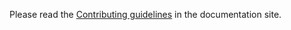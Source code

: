 Please read the [Contributing guidelines](https://raaidarshad.github.io/dbdeclare/contributing/) in the documentation site.